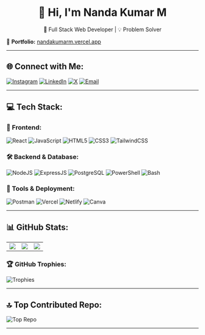 <h1 align="center">👋 Hi, I'm Nanda Kumar M</h1>
<p align="center">🚀 Full Stack Web Developer | 💡 Problem Solver </p>

🔗 **Portfolio:** [nandakumarm.vercel.app](https://nandakumarm.vercel.app)

---

## 🌐 Connect with Me:
[![Instagram](https://img.shields.io/badge/-Instagram-%23E4405F?logo=Instagram&logoColor=white)](https://www.instagram.com/nandakumar__05/) 
[![LinkedIn](https://img.shields.io/badge/-LinkedIn-%230077B5?logo=LinkedIn&logoColor=white)](https://www.linkedin.com/in/nanda-kumar-m-852411339/) 
[![X](https://img.shields.io/badge/-Twitter-black?logo=X&logoColor=white)](https://x.com/NandaKumarM_dev) 
[![Email](https://img.shields.io/badge/-Email-D14836?logo=gmail&logoColor=white)](mailto:nandakumar.m.dev@gmail.com)

---

## 💻 Tech Stack:
### 🚀 Frontend:
![React](https://img.shields.io/badge/-React-%2320232a?logo=react&logoColor=%2361DAFB) 
![JavaScript](https://img.shields.io/badge/-JavaScript-%23323330?logo=javascript&logoColor=%23F7DF1E) 
![HTML5](https://img.shields.io/badge/-HTML5-%23E34F26?logo=html5&logoColor=white) 
![CSS3](https://img.shields.io/badge/-CSS3-%231572B6?logo=css3&logoColor=white) 
![TailwindCSS](https://img.shields.io/badge/-TailwindCSS-%2338B2AC?logo=tailwind-css&logoColor=white)

### 🛠 Backend & Database:
![NodeJS](https://img.shields.io/badge/-Node.js-6DA55F?logo=node.js&logoColor=white) 
![ExpressJS](https://img.shields.io/badge/-ExpressJS-%23232323?logo=express&logoColor=white) 
![PostgreSQL](https://img.shields.io/badge/-PostgreSQL-%23316192?logo=postgresql&logoColor=white) 
![PowerShell](https://img.shields.io/badge/-PowerShell-%235391FE?logo=powershell&logoColor=white) 
![Bash](https://img.shields.io/badge/-Bash-%23121011?logo=gnu-bash&logoColor=white)

### 🔧 Tools & Deployment:
![Postman](https://img.shields.io/badge/-Postman-FF6C37?logo=postman&logoColor=white) 
![Vercel](https://img.shields.io/badge/-Vercel-%23000000?logo=vercel&logoColor=white) 
![Netlify](https://img.shields.io/badge/-Netlify-%23000000?logo=netlify&logoColor=#00C7B7) 
![Canva](https://img.shields.io/badge/-Canva-%2300C4CC?logo=Canva&logoColor=white)

---
## 📊 GitHub Stats:
<table>
<tr>
<td>
<img src="https://github-readme-stats.vercel.app/api?username=nknandakumar&theme=dark&hide_border=false&include_all_commits=true&count_private=true"/>
</td>
<td>
<img src="https://github-readme-streak-stats.herokuapp.com/?user=nknandakumar&theme=dark&hide_border=false" />
</td>
<td>
<img src="https://github-readme-stats.vercel.app/api/top-langs/?username=nknandakumar&theme=dark&hide_border=false&include_all_commits=true&count_private=true&layout=compact" />
</td>
</tr>
</table>

### 🏆 GitHub Trophies:
![Trophies](https://github-profile-trophy.vercel.app/?username=nknandakumar&theme=tokyonight&no-frame=false&no-bg=false&margin-w=4)

---

## 🔝 Top Contributed Repo:
![Top Repo](https://github-contributor-stats.vercel.app/api?username=nknandakumar&limit=5&theme=blueberry&combine_all_yearly_contributions=true)

---


